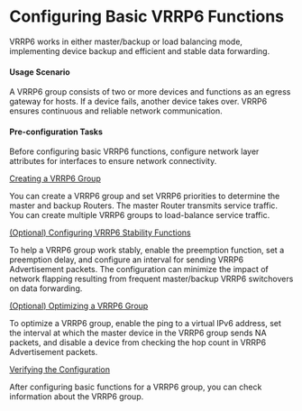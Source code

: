 Configuring Basic VRRP6 Functions
=================================

VRRP6 works in either master/backup or load balancing mode, implementing device backup and efficient and stable data forwarding.

#### Usage Scenario

A VRRP6 group consists of two or more devices and functions as an egress gateway for hosts. If a device fails, another device takes over. VRRP6 ensures continuous and reliable network communication.


#### Pre-configuration Tasks

Before configuring basic VRRP6 functions, configure network layer attributes for interfaces to ensure network connectivity.


[Creating a VRRP6 Group](../../../../software/nev8r10_vrpv8r16/user/vrp/dc_vrp_vrrp6_cfg_0104.html)

You can create a VRRP6 group and set VRRP6 priorities to determine the master and backup Routers. The master Router transmits service traffic. You can create multiple VRRP6 groups to load-balance service traffic.

[(Optional) Configuring VRRP6 Stability Functions](../../../../software/nev8r10_vrpv8r16/user/vrp/dc_vrp_vrrp6_cfg_0105.html)

To help a VRRP6 group work stably, enable the preemption function, set a preemption delay, and configure an interval for sending VRRP6 Advertisement packets. The configuration can minimize the impact of network flapping resulting from frequent master/backup VRRP6 switchovers on data forwarding.

[(Optional) Optimizing a VRRP6 Group](../../../../software/nev8r10_vrpv8r16/user/vrp/dc_vrp_vrrp6_cfg_0106.html)

To optimize a VRRP6 group, enable the ping to a virtual IPv6 address, set the interval at which the master device in the VRRP6 group sends NA packets, and disable a device from checking the hop count in VRRP6 Advertisement packets.

[Verifying the Configuration](../../../../software/nev8r10_vrpv8r16/user/vrp/dc_vrp_vrrp6_cfg_0107.html)

After configuring basic functions for a VRRP6 group, you can check information about the VRRP6 group.